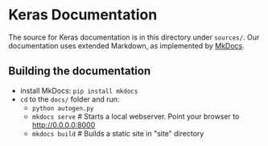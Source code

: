 # Keras Documentation

The source for Keras documentation is in this directory under `sources/`. 
Our documentation uses extended Markdown, as implemented by [MkDocs](http://mkdocs.org).

## Building the documentation

- install MkDocs: `pip install mkdocs`
- `cd` to the `docs/` folder and run:
    - `python autogen.py`
    - `mkdocs serve`    # Starts a local webserver.  Point your browser to http://0.0.0.0:8000
    - `mkdocs build`    # Builds a static site in "site" directory
